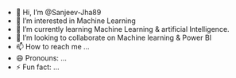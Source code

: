 - 👋 Hi, I’m @Sanjeev-Jha89
- 👀 I’m interested in Machine Learning
- 🌱 I’m currently learning Machine Learning & artificial Intelligence.
- 💞️ I’m looking to collaborate on Machine learning & Power BI
- 📫 How to reach me ...
- 😄 Pronouns: ...
- ⚡ Fun fact: ...

<!---
Sanjeev-Jha89/Sanjeev-Jha89 is a ✨ special ✨ repository because its `README.md` (this file) appears on your GitHub profile.
You can click the Preview link to take a look at your changes.
--->
